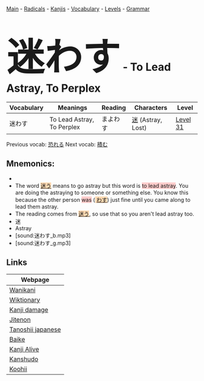 <style> bigfont {font-size: 100px}</style>
[Main](../README.md) -
[Radicals](../radicals.md) -
[Kanjis](../kanjis.md) -
[Vocabulary](../vocabulary.md) -
[Levels](../levels.md) -
[Grammar](../grammar.md)
# <bigfont> 迷わす</bigfont> - To Lead Astray, To Perplex 

| Vocabulary | Meanings | Reading | Characters | Level |
| --- | --- | --- | --- | --- |
| 迷わす | To Lead Astray, To Perplex | まよわす |  [迷](../kanjis/迷.md) (Astray, Lost) | [Level 31](../levels/wk_level31.md) |

Previous vocab: [恐れる](恐れる.md) Next vocab: [積む](積む.md) 

## Mnemonics:

* 
* The word <span style="background-color:#fed8b1"> [迷う](https://jisho.org/search/迷う)</span> means to go astray but this word is <span style="background-color:#ffcccb"> to lead astray</span>. You are doing the astraying to someone or something else. You know this because the other person <span style="background-color:#ffcccb"> was</span> (<span style="background-color:#fed8b1"> [わす](https://jisho.org/search/わす)</span>) just fine until you came along to lead them astray.
* The reading comes from <span style="background-color:#fed8b1"> [迷う](https://jisho.org/search/迷う)</span>, so use that so you aren't lead astray too.
* 迷
* Astray
* [sound:迷わす_b.mp3]
* [sound:迷わす_g.mp3]


## Links 

| Webpage |
| --- |
| [Wanikani          ](https://www.wanikani.com/kanji/迷わす) |
| [Wiktionary        ](https://en.wiktionary.org/wiki/迷わす) |
| [Kanji damage      ](http://www.kanjidamage.com/kanji/search?utf8=✓&q=迷わす) |
| [Jitenon           ](https://jitenon.com/kanji/迷わす) |
| [Tanoshii japanese ](https://www.tanoshiijapanese.com/dictionary/kanji.cfm?k=迷わす) |
| [Baike             ](https://baike.baidu.com/item/迷わす) |
| [Kanji Alive       ](https://app.kanjialive.com/迷わす) |
| [Kanshudo          ](https://www.kanshudo.com/searchmn?q=迷わす) |
| [Koohii            ](https://kanji.koohii.com/study/kanji/迷わす) |

